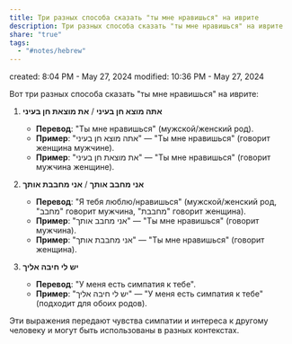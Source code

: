 ```yaml
---
title: Три разных способа сказать "ты мне нравишься" на иврите
description: Три разных способа сказать "ты мне нравишься" на иврите
share: "true"
tags:
  - "#notes/hebrew"
---
```

created: 8:04 PM - May 27, 2024
modified: 10:36 PM - May 27, 2024

Вот три разных способа сказать "ты мне нравишься" на иврите:

1. **אתה מוצא חן בעיני** / **את מוצאת חן בעיני**
   - **Перевод**: "Ты мне нравишься" (мужской/женский род).
   - **Пример**: "אתה מוצא חן בעיני" — "Ты мне нравишься" (говорит женщина мужчине).
   - **Пример**: "את מוצאת חן בעיני" — "Ты мне нравишься" (говорит мужчина женщине).

2. **אני מחבב אותך** / **אני מחבבת אותך**
   - **Перевод**: "Я тебя люблю/нравишься" (мужской/женский род, "מחבב" говорит мужчина, "מחבבת" говорит женщина).
   - **Пример**: "אני מחבב אותך" — "Ты мне нравишься" (говорит мужчина).
   - **Пример**: "אני מחבבת אותך" — "Ты мне нравишься" (говорит женщина).

3. **יש לי חיבה אליך**
   - **Перевод**: "У меня есть симпатия к тебе".
   - **Пример**: "יש לי חיבה אליך" — "У меня есть симпатия к тебе" (подходит для обоих родов).

Эти выражения передают чувства симпатии и интереса к другому человеку и могут быть использованы в разных контекстах.